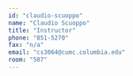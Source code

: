 ```yaml
---
id: "claudio-scuoppo"
name: "Claudio Scuoppo"
title: "Instructor"
phone: "851-5270"
fax: "n/a"
email: "cs3064@cumc.columbia.edu"
room: "507"
---
```

